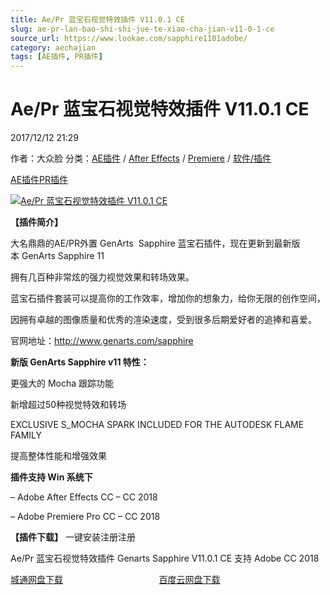 ```yaml
---
title: Ae/Pr 蓝宝石视觉特效插件 V11.0.1 CE
slug: ae-pr-lan-bao-shi-shi-jue-te-xiao-cha-jian-v11-0-1-ce
source_url: https://www.lookae.com/sapphire1101adobe/
category: aechajian
tags: [AE插件, PR插件]
---
```

# Ae/Pr 蓝宝石视觉特效插件 V11.0.1 CE

2017/12/12 21:29

作者：大众脸
分类：[AE插件](https://www.lookae.com/after-effects/aechajian/) / [After Effects](https://www.lookae.com/after-effects/) / [Premiere](https://www.lookae.com/qitarjcj/premierezy/) / [软件/插件](https://www.lookae.com/qitarjcj/)

[AE插件](https://www.lookae.com/tag/ae%e6%8f%92%e4%bb%b6/)[PR插件](https://www.lookae.com/tag/pr%e6%8f%92%e4%bb%b6/)

[![Ae/Pr 蓝宝石视觉特效插件 V11.0.1 CE](https://www.lookae.com/wp-content/uploads/2017/10/Sapphire11.jpg "Ae/Pr 蓝宝石视觉特效插件 V11.0.1 CE-LookAE.com")](https://www.lookae.com/wp-content/uploads/2017/10/Sapphire11.jpg)

**【插件简介】**

大名鼎鼎的AE/PR外置 GenArts  Sapphire 蓝宝石插件，现在更新到最新版本 GenArts Sapphire 11

拥有几百种非常炫的强力视觉效果和转场效果。

蓝宝石插件套装可以提高你的工作效率，增加你的想象力，给你无限的创作空间，

因拥有卓越的图像质量和优秀的渲染速度，受到很多后期爱好者的追捧和喜爱。

官网地址：http://www.genarts.com/sapphire

**新版 GenArts Sapphire v11 特性：**

更强大的 Mocha 跟踪功能

新增超过50种视觉特效和转场

EXCLUSIVE S\_MOCHA SPARK INCLUDED FOR THE AUTODESK FLAME FAMILY

提高整体性能和增强效果

**插件支持 Win 系统下**

– Adobe After Effects CC – CC 2018

– Adobe Premiere Pro CC – CC 2018

**【插件下载】** 一键安装注册注册

Ae/Pr 蓝宝石视觉特效插件 Genarts Sapphire V11.0.1 CE 支持 Adobe CC 2018

[城通网盘下载](https://lookae.ctfile.com/fs/680462-231226684)                                       [百度云网盘下载](https://pan.baidu.com/s/1mhHhNni)

